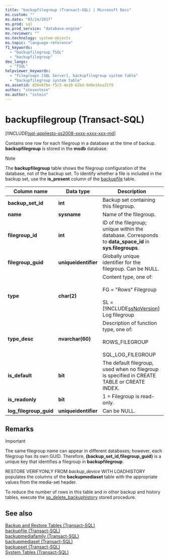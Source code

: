 ```yaml
---
title: "backupfilegroup (Transact-SQL) | Microsoft Docs"
ms.custom: ""
ms.date: "03/14/2017"
ms.prod: sql
ms.prod_service: "database-engine"
ms.reviewer: ""
ms.technology: system-objects
ms.topic: "language-reference"
f1_keywords: 
  - "backupfilegroup_TSQL"
  - "backupfilegroup"
dev_langs: 
  - "TSQL"
helpviewer_keywords: 
  - "filegroups [SQL Server], backupfilegroup system table"
  - "backupfilegroup system table"
ms.assetid: d26e8fbe-f5c5-4e10-b2bd-0d8e16ea21f9
author: "stevestein"
ms.author: "sstein"
---
```

# backupfilegroup (Transact-SQL)
[!INCLUDE[tsql-appliesto-ss2008-xxxx-xxxx-xxx-md](../../includes/tsql-appliesto-ss2008-xxxx-xxxx-xxx-md.md)]

  Contains one row for each filegroup in a database at the time of backup. **backupfilegroup** is stored in the **msdb** database.  
  
> [!NOTE]  
>  The **backupfilegroup** table shows the filegroup configuration of the database, not of the backup set. To identify whether a file is included in the backup set, use the **is_present** column of the [backupfile](../../relational-databases/system-tables/backupfile-transact-sql.md) table.  
  
|Column name|Data type|Description|  
|-----------------|---------------|-----------------|  
|**backup_set_id**|**int**|Backup set containing this filegroup.|  
|**name**|**sysname**|Name of the filegroup.|  
|**filegroup_id**|**int**|ID of the filegroup; unique within the database. Corresponds to **data_space_id** in **sys.filegroups**.|  
|**filegroup_guid**|**uniqueidentifier**|Globally unique identifier for the filegroup. Can be NULL.|  
|**type**|**char(2)**|Content type, one of:<br /><br /> FG = "Rows" Filegroup<br /><br /> SL = [!INCLUDE[ssNoVersion](../../includes/ssnoversion-md.md)] Log filegroup|  
|**type_desc**|**nvarchar(60)**|Description of function type, one of:<br /><br /> ROWS_FILEGROUP<br /><br /> SQL_LOG_FILEGROUP|  
|**is_default**|**bit**|The default filegroup, used when no filegroup is specified in CREATE TABLE or CREATE INDEX.|  
|**is_readonly**|**bit**|1 = Filegroup is read-only.|  
|**log_filegroup_guid**|**uniqueidentifier**|Can be NULL.|  
  
## Remarks  
  
> [!IMPORTANT]  
>  The same filegroup name can appear in different databases; however, each filegroup has its own GUID. Therefore, **(backup_set_id,filegroup_guid)** is a unique key that identifies a filegroup in **backupfilegroup**.  
  
 RESTORE VERIFYONLY FROM *backup_device* WITH LOADHISTORY populates the columns of the **backupmediaset** table with the appropriate values from the media-set header.  
  
 To reduce the number of rows in this table and in other backup and history tables, execute the [sp_delete_backuphistory](../../relational-databases/system-stored-procedures/sp-delete-backuphistory-transact-sql.md) stored procedure.  
  
## See also  
 [Backup and Restore Tables &#40;Transact-SQL&#41;](../../relational-databases/system-tables/backup-and-restore-tables-transact-sql.md)   
 [backupfile &#40;Transact-SQL&#41;](../../relational-databases/system-tables/backupfile-transact-sql.md)   
 [backupmediafamily &#40;Transact-SQL&#41;](../../relational-databases/system-tables/backupmediafamily-transact-sql.md)   
 [backupmediaset &#40;Transact-SQL&#41;](../../relational-databases/system-tables/backupmediaset-transact-sql.md)   
 [backupset &#40;Transact-SQL&#41;](../../relational-databases/system-tables/backupset-transact-sql.md)   
 [System Tables &#40;Transact-SQL&#41;](../../relational-databases/system-tables/system-tables-transact-sql.md)  
  
  
